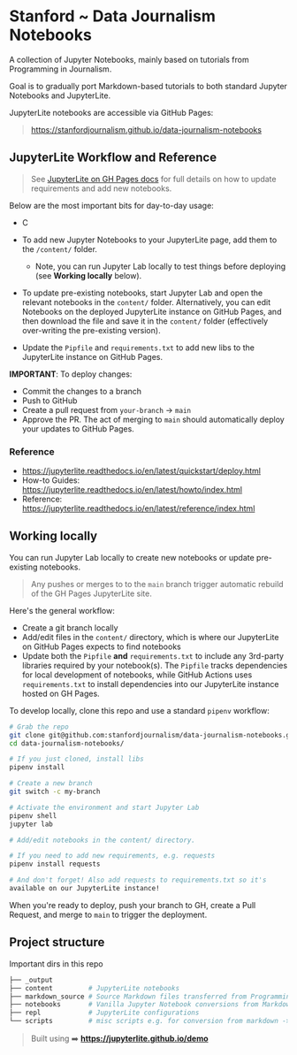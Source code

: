 # Stanford ~ Data Journalism Notebooks

A collection of Jupyter Notebooks, mainly based on tutorials from Programming in Journalism.

Goal is to gradually port Markdown-based tutorials to both standard Jupyter Notebooks and JupyterLite.

JupyterLite notebooks are accessible via GitHub Pages:

> https://stanfordjournalism.github.io/data-journalism-notebooks



## JupyterLite Workflow and Reference

> See [JupyterLite on GH Pages docs](https://jupyterlite.readthedocs.io/en/latest/quickstart/deploy.html)
> for full details on how to update requirements and add new notebooks.

Below are the most important bits for day-to-day usage:

- C

- To add new Jupyter Notebooks to your JupyterLite page, add them to the `/content/` folder.
  - Note, you can run Jupyter Lab locally to test things before deploying (see __Working locally__ below).
- To update pre-existing notebooks, start Jupyter Lab and open the relevant notebooks in the `content/` folder. Alternatively, you can edit Notebooks on the deployed JupyterLite instance on GitHub Pages, and then download the file and save it in the `content/` folder (effectively over-writing the pre-existing version).
- Update the `Pipfile` and `requirements.txt` to add new libs to the JupyterLite instance on GitHub Pages.

**IMPORTANT**: To deploy changes:

- Commit the changes to a branch
- Push to GitHub
- Create a pull request from `your-branch` -> `main`
- Approve the PR. The act of merging to `main` should automatically
  deploy your updates to GitHub Pages.

### Reference

- https://jupyterlite.readthedocs.io/en/latest/quickstart/deploy.html
- How-to Guides: https://jupyterlite.readthedocs.io/en/latest/howto/index.html
- Reference: https://jupyterlite.readthedocs.io/en/latest/reference/index.html

## Working locally

You can run Jupyter Lab locally to create new notebooks or update pre-existing notebooks.

> Any pushes or merges to to the `main` branch trigger automatic rebuild of the GH Pages JupyterLite site.

Here's the general workflow:

- Create a git branch locally
- Add/edit files in the `content/` directory, which is where our JupyterLite on GitHub Pages expects to find notebooks
- Update both the `Pipfile` **and** `requirements.txt` to include any 3rd-party libraries required by your notebook(s). The `Pipfile` tracks dependencies for local development of notebooks, while GitHub Actions uses `requirements.txt` to install dependencies into our JupyterLite instance hosted on GH Pages.


To develop locally, clone this repo and use a standard `pipenv` workflow:

```bash
# Grab the repo
git clone git@github.com:stanfordjournalism/data-journalism-notebooks.git
cd data-journalism-notebooks/

# If you just cloned, install libs
pipenv install

# Create a new branch
git switch -c my-branch

# Activate the environment and start Jupyter Lab
pipenv shell
jupyter lab

# Add/edit notebooks in the content/ directory.

# If you need to add new requirements, e.g. requests
pipenv install requests

# And don't forget! Also add requests to requirements.txt so it's
available on our JupyterLite instance!
```

When you're ready to deploy, push your branch to GH, create a Pull
Request, and merge to `main` to trigger the deployment.


## Project structure

Important dirs in this repo

```bash
├── _output
├── content         # JupyterLite notebooks
├── markdown_source # Source Markdown files transferred from Programming in Journalism
├── notebooks       # Vanilla Jupyter Notebook conversions from Markdown (ie non-JupyterLite)
├── repl            # JupyterLite configurations
└── scripts         # misc scripts e.g. for conversion from markdown -> jupyter
```



> Built using ➡️ **https://jupyterlite.github.io/demo**
